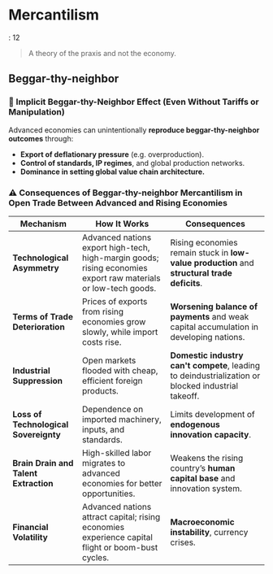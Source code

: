 # Mercantilism

: 12

> A theory of the praxis and not the economy.
>



## Beggar-thy-neighbor

### 🧨 Implicit Beggar-thy-Neighbor Effect (Even Without Tariffs or Manipulation)

Advanced economies can unintentionally **reproduce beggar-thy-neighbor outcomes** through:

- **Export of deflationary pressure** (e.g. overproduction).
- **Control of standards, IP regimes**, and global production networks.
- **Dominance in setting global value chain architecture.**


### ⚠️ Consequences of Beggar-thy-neighbor Mercantilism in Open Trade Between Advanced and Rising Economies
| **Mechanism** | **How It Works** | **Consequences** |
| --- | --- | --- |
| **Technological Asymmetry** | Advanced nations export high-tech, high-margin goods; rising economies export raw materials or low-tech goods. | Rising economies remain stuck in **low-value production** and **structural trade deficits**. |
| **Terms of Trade Deterioration** | Prices of exports from rising economies grow slowly, while import costs rise. | **Worsening balance of payments** and weak capital accumulation in developing nations. |
| **Industrial Suppression** | Open markets flooded with cheap, efficient foreign products. | **Domestic industry can't compete**, leading to deindustrialization or blocked industrial takeoff. |
| **Loss of Technological Sovereignty** | Dependence on imported machinery, inputs, and standards. | Limits development of **endogenous innovation capacity**. |
| **Brain Drain and Talent Extraction** | High-skilled labor migrates to advanced economies for better opportunities. | Weakens the rising country’s **human capital base** and innovation system. |
| **Financial Volatility** | Advanced nations attract capital; rising economies experience capital flight or boom-bust cycles. | **Macroeconomic instability**, currency crises. |
